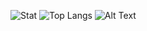 ![Stat](https://github-readme-stats.vercel.app/api?username=sierra007117&count_private=true&show_icons=true&theme=chartreuse-dark)
![Top Langs](https://github-readme-stats.vercel.app/api/top-langs/?username=sierra007117&langs_count=11&hide=html&theme=dark&layout=compact)
![Alt Text](https://github.com/Sierra007117/Sierra007117/blob/master/wp.gif)

